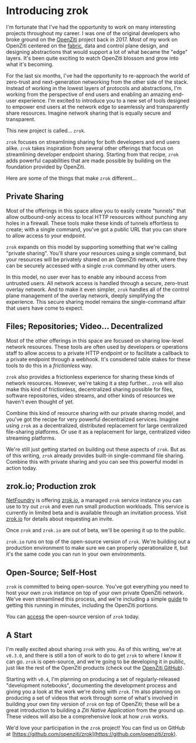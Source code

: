 # Introducing zrok

I'm fortunate that I've had the opportunity to work on many interesting projects throughout my career. I was one of the original developers who broke ground on the [OpenZiti](https://github.com/openziti/ziti) project back in 2017. Most of my work on OpenZiti centered on the [fabric](https://github.com/openziti/fabric), data and control plane design, and designing abstractions that would support a lot of what became the "edge" layers. It's been quite exciting to watch OpenZiti blossom and grow into what it's becoming. 

For the last six months, I've had the opportunity to re-approach the world of zero-trust and next-generation networking from the other side of the stack. Instead of working in the lowest layers of protocols and abstractions, I'm working from the perspective of end users and enabling an amazing end-user experience. I'm excited to introduce you to a new set of tools designed to empower end users at the network edge to seamlessly and transparently share resources. Imagine network sharing that is equally secure and transparent.

This new project is called... `zrok`.

`zrok` focuses on streamlining sharing for both developers and end users alike. `zrok` takes inspiration from several other offerings that focus on streamlining developer endpoint sharing. Starting from that recipe, `zrok` adds powerful capabilities that are made possible by building on the foundation provided by OpenZiti. 

Here are some of the things that make `zrok` different...

## Private Sharing

Most of the offerings in this space allow you to easily create "tunnels" that allow outbound-only access to local HTTP resources without punching any holes in a firewall. These tools make these kinds of tunnels effortless to create; with a single command, you've got a public URL that you can share to allow access to your endpoint.

`zrok` expands on this model by supporting something that we're calling "private sharing". You'll share your resources using a single command, but your resources will be privately shared on an OpenZiti network, where they can be securely accessed with a single `zrok` command by other users.

In this model, no user ever has to enable any inbound access from untrusted users. All network access is handled through a secure, zero-trust overlay network. And to make it even simpler, `zrok` handles all of the control plane management of the overlay network, deeply simplifying the experience. This secure sharing model remains the single-command affair that users have come to expect.

## Files; Repositories; Video... Decentralized

Most of the other offerings in this space are focused on sharing low-level network resources. These tools are often used by developers or operations staff to allow access to a private HTTP endpoint or to facilitate a callback to a private endpoint through a webhook. It's considered table stakes for these tools to do this in a _frictionless_ way.

`zrok` also provides a frictionless experience for sharing these kinds of network resources. However, we're taking it a step further... `zrok` will also make this kind of frictionless, decentralized sharing possible for files, software repositories, video streams, and other kinds of resources we haven't even thought of yet.

Combine this kind of resource sharing with our private sharing model, and you've got the recipe for very powerful decentralized services. Imagine using `zrok` as a decentralized, distributed replacement for large centralized file-sharing platforms. Or use it as a replacement for large, centralized video streaming platforms.

We're still just getting started on building out these aspects of `zrok`. But as of this writing, `zrok` already provides built-in single-command file sharing. Combine this with private sharing and you can see this powerful model in action today.

## zrok.io; Production zrok

[NetFoundry](https://netfoundry.io) is offering [zrok.io](https://zrok.io), a managed `zrok` service instance you can use to try out `zrok` and even run small production workloads. This service is currently in limited beta and is available through an invitation process. Visit [zrok.io](https://zrok.io) for details about requesting an invite.

Once `zrok` and `zrok.io` are out of beta, we'll be opening it up to the public.

`zrok.io` runs on top of the open-source version of `zrok`. We're building out a production environment to make sure we can properly operationalize it, but it's the same code you can run in your own environments.

## Open-Source; Self-Host

`zrok` is committed to being open-source. You've got everything you need to host your own `zrok` instance on top of your own private OpenZiti network. We've even streamlined this process, and we're including a simple [guide](https://github.com/openziti/zrok/blob/main/docs/v0.3_self_hosting_guide.md) to getting this running in minutes, including the OpenZiti portions.

You can [access](https://github.com/openziti/zrok) the open-source version of `zrok` today.

## A Start

I'm really excited about sharing `zrok` with you. As of this writing, we're at `v0.3.0`, and there is still a ton of work to do to get `zrok` to where I know it can go. `zrok` is open-source, and we're going to be developing it in public, just like the rest of the OpenZiti products (check out the [OpenZiti GitHub](https://github.com/openziti)).

Starting with `v0.4`, I'm planning on producing a set of regularly-released "development notebooks", documenting the development process and giving you a look at the work we're doing with `zrok`. I'm also planning on producing a set of videos that work through some of what's involved in building your own tiny version of `zrok` on top of OpenZiti; these will be a great introduction to building a _Ziti Native Application_ from the ground up. These videos will also be a comprehensive look at how `zrok` works.

We'd love your participation in the `zrok` project! You can find us on GitHub at [https://github.com/openziti/zrok](https://github.com/openziti/zrok).